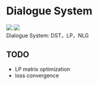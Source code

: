 # Dialogue System
![](https://img.shields.io/badge/language-python3.6-green.svg)  ![](https://img.shields.io/badge/framework-pytorch-good.svg)  
Dialogue System: DST，LP，NLG
## TODO
* LP matrix optimization
* loss convergence